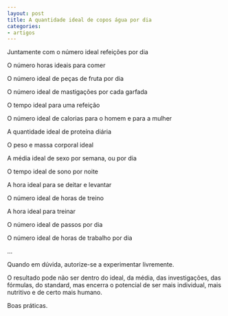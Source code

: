 ```yaml
---
layout: post
title: A quantidade ideal de copos água por dia 
categories:
- artigos
---
```

Juntamente com o número ideal refeições por dia 

O número horas ideais para comer

O número ideal de peças de fruta por dia

O número ideal de mastigações por cada garfada

O tempo ideal para uma refeição

O número ideal de calorias para o homem e para a mulher

A quantidade ideal de proteína diária

O peso e massa corporal ideal

A média ideal de sexo por semana, ou por dia

O tempo ideal de sono por noite

A hora ideal para se deitar e levantar

O número ideal de horas de treino 

A hora ideal para treinar

O número ideal de passos por dia

O número ideal de horas de trabalho por dia

…

Quando em dúvida, autorize-se a experimentar livremente.

O resultado pode não ser dentro do ideal, da média, das investigações, das fórmulas, do standard, mas encerra o potencial de ser mais individual, mais nutritivo e de certo mais humano.

Boas práticas.